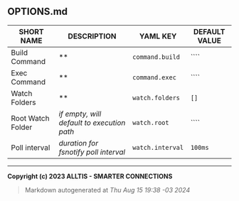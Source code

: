 ## OPTIONS.md

| SHORT NAME | DESCRIPTION | YAML KEY | DEFAULT VALUE |
|------------|-------------|----------|---------------|
| Build Command | ** | ``command.build`` | ```` |
| Exec Command | ** | ``command.exec`` | ```` |
| Watch Folders | ** | ``watch.folders`` | ``[]`` |
| Root Watch Folder | *if empty, will default to execution path* | ``watch.root`` | ```` |
| Poll interval | *duration for fsnotify poll interval* | ``watch.interval`` | ``100ms`` |

--- 
**Copyright (c) 2023 ALLTIS - SMARTER CONNECTIONS**
> Markdown autogenerated at *Thu Aug 15 19:38 -03 2024*